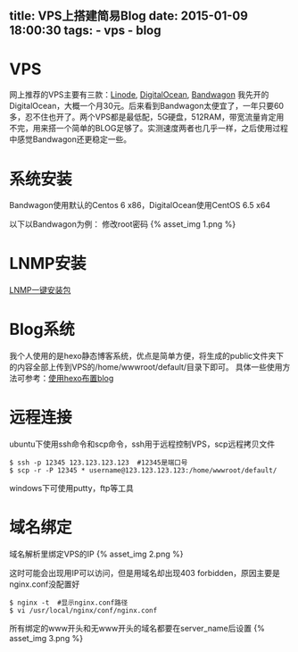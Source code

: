title: VPS上搭建简易Blog
date: 2015-01-09 18:00:30
tags:
    - vps
    - blog
---

# VPS

网上推荐的VPS主要有三款：[Linode](https://www.linode.com), [DigitalOcean](https://www.digitalocean.com), [Bandwagon](https://bandwagonhost.com)
我先开的DigitalOcean，大概一个月30元。后来看到Bandwagon太便宜了，一年只要60多，忍不住也开了。两个VPS都是最低配，5G硬盘，512RAM，带宽流量肯定用不完，用来搭一个简单的BLOG足够了。实测速度两者也几乎一样，之后使用过程中感觉Bandwagon还更稳定一些。

# 系统安装

Bandwagon使用默认的Centos 6 x86，DigitalOcean使用CentOS 6.5 x64

以下以Bandwagon为例：
修改root密码
{% asset_img 1.png  %}

# LNMP安装
[LNMP一键安装包](http://lnmp.org/install.html)

# Blog系统
我个人使用的是hexo静态博客系统，优点是简单方便，将生成的public文件夹下的内容全部上传到VPS的/home/wwwroot/default/目录下即可。
具体一些使用方法可参考：[使用hexo布置blog](/2015/01/08/hexo/)

# 远程连接
ubuntu下使用ssh命令和scp命令，ssh用于远程控制VPS，scp远程拷贝文件
```
$ ssh -p 12345 123.123.123.123  #12345是端口号
$ scp -r -P 12345 * username@123.123.123.123:/home/wwwroot/default/
```

windows下可使用putty，ftp等工具

# 域名绑定

域名解析里绑定VPS的IP
{% asset_img 2.png  %}

这时可能会出现用IP可以访问，但是用域名却出现403 forbidden，原因主要是nginx.conf没配置好
```
$ nginx -t  #显示nginx.conf路径
$ vi /usr/local/nginx/conf/nginx.conf
```

所有绑定的www开头和无www开头的域名都要在server_name后设置
{% asset_img 3.png  %}